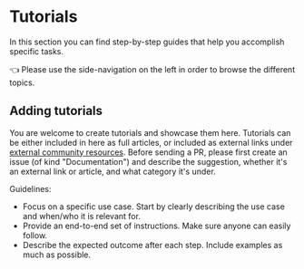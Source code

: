 # Tutorials

In this section you can find step-by-step guides that help you accomplish specific tasks.

👈 Please use the side-navigation on the left in order to browse the different topics.

## Adding tutorials

You are welcome to create tutorials and showcase them here. Tutorials can be either included in here as full articles, or included as external links under [external community resources][community-resources].
Before sending a PR, please first create an issue (of kind "Documentation") and describe the suggestion, whether it's an external link or article, and what category it's under.

Guidelines:

- Focus on a specific use case. Start by clearly describing the use case and when/who it is relevant for.
- Provide an end-to-end set of instructions. Make sure anyone can easily follow.
- Describe the expected outcome after each step. Include examples as much as possible.

[community-resources]: additional-resources/community.md